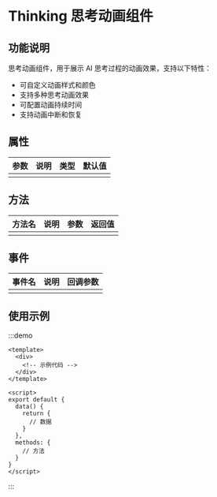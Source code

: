 # Thinking 思考动画组件

## 功能说明

思考动画组件，用于展示 AI 思考过程的动画效果，支持以下特性：

- 可自定义动画样式和颜色
- 支持多种思考动画效果
- 可配置动画持续时间
- 支持动画中断和恢复

## 属性

| 参数 | 说明 | 类型 | 默认值 |
| ---- | ---- | ---- | ------ |
|      |      |      |        |

## 方法

| 方法名 | 说明 | 参数 | 返回值 |
|--------|------|------|--------|
|        |      |      |        |

## 事件

| 事件名 | 说明 | 回调参数 |
|--------|------|----------|
|        |      |          |

## 使用示例

:::demo
```vue
<template>
  <div>
    <!-- 示例代码 -->
  </div>
</template>

<script>
export default {
  data() {
    return {
      // 数据
    }
  },
  methods: {
    // 方法
  }
}
</script>
```
:::
